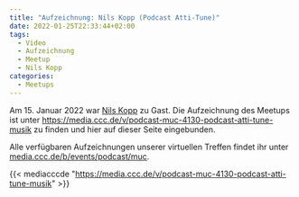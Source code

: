 ```yaml
---
title: "Aufzeichnung: Nils Kopp (Podcast Atti-Tune)"
date: 2022-01-25T22:33:44+02:00
tags:
  - Video
  - Aufzeichnung
  - Meetup
  - Nils Kopp
categories:
  - Meetups
---
```


Am 15. Januar 2022 war [Nils Kopp](/termine/2022-01-meetup/) zu Gast. Die Aufzeichnung des Meetups ist unter https://media.ccc.de/v/podcast-muc-4130-podcast-atti-tune-musik zu finden und hier auf dieser Seite eingebunden.

Alle verfügbaren Aufzeichnungen unserer virtuellen Treffen findet ihr unter [media.ccc.de/b/events/podcast/muc](https://media.ccc.de/b/events/podcast/muc).

{{< mediacccde "https://media.ccc.de/v/podcast-muc-4130-podcast-atti-tune-musik" >}}